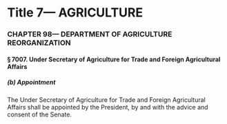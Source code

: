 
# Title 7— AGRICULTURE
### CHAPTER 98— DEPARTMENT OF AGRICULTURE REORGANIZATION
#### § 7007. Under Secretary of Agriculture for Trade and Foreign Agricultural Affairs
##### (b) Appointment

The Under Secretary of Agriculture for Trade and Foreign Agricultural Affairs shall be appointed by the President, by and with the advice and consent of the Senate.
